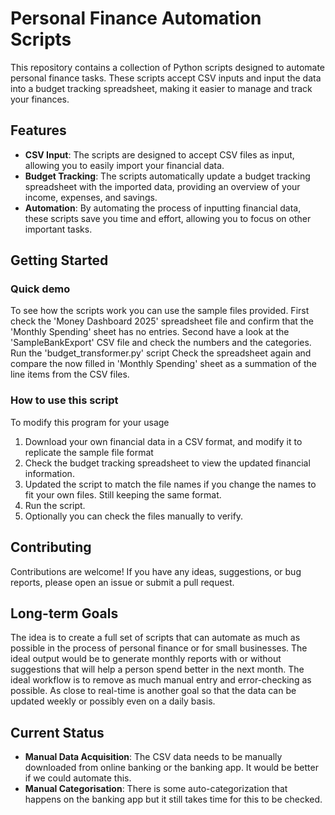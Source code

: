 # Personal Finance Automation Scripts

This repository contains a collection of Python scripts designed to automate personal finance tasks. These scripts accept CSV inputs and input the data into a budget tracking spreadsheet, making it easier to manage and track your finances.

## Features

- **CSV Input**: The scripts are designed to accept CSV files as input, allowing you to easily import your financial data.
- **Budget Tracking**: The scripts automatically update a budget tracking spreadsheet with the imported data, providing an overview of your income, expenses, and savings.
- **Automation**: By automating the process of inputting financial data, these scripts save you time and effort, allowing you to focus on other important tasks.

## Getting Started

### Quick demo

To see how the scripts work you can use the sample files provided. 
First check the 'Money Dashboard 2025' spreadsheet file and confirm that the 'Monthly Spending' sheet has no entries.
Second have a look at the 'SampleBankExport' CSV file and check the numbers and the categories.
Run the 'budget_transformer.py' script
Check the spreadsheet again and compare the now filled in 'Monthly Spending' sheet as a summation of the line items from the CSV files.

### How to use this script

To modify this program for your usage

1. Download your own financial data in a CSV format, and modify it to replicate the sample file format
2. Check the budget tracking spreadsheet to view the updated financial information.
3. Updated the script to match the file names if you change the names to fit your own files. Still keeping the same format.
4. Run the script.
5. Optionally you can check the files manually to verify. 



## Contributing

Contributions are welcome! If you have any ideas, suggestions, or bug reports, please open an issue or submit a pull request. 

## Long-term Goals

The idea is to create a full set of scripts that can automate as much as possible in the process of personal finance or for small businesses. 
The ideal output would be to generate monthly reports with or without suggestions that will help a person spend better in the next month.
The ideal workflow is to remove as much manual entry and error-checking as possible. 
As close to real-time is another goal so that the data can be updated weekly or possibly even on a daily basis.

## Current Status

- **Manual Data Acquisition**: The CSV data needs to be manually downloaded from online banking or the banking app. It would be better if we could automate this.
- **Manual Categorisation**: There is some auto-categorization that happens on the banking app but it still takes time for this to be checked. 